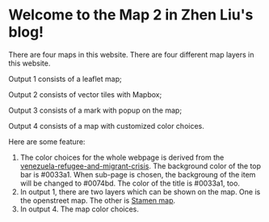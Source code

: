 # Welcome to the Map 2 in Zhen Liu's blog! 
There are four maps in this website. There are four different map layers in this website.

Output 1 consists of a leaflet map;

Output 2 consists of vector tiles with Mapbox;

Output 3 consists of a mark with popup on the map;

Output 4 consists of a map with customized color choices.

Here are some feature:
1. The color choices for the whole webpage is derived from the [venezuela-refugee-and-migrant-crisis](https://www.iom.int/venezuela-refugee-and-migrant-crisis). The background color of the top bar is #0033a1. When sub-page is chosen, the backgroung of the item will be changed to #0074bd. The color of the title is #0033a1, too. 
2. In output 1, there are two layers which can be shown on the map. One is the openstreet map. The other is [Stamen map](https://stamen.com/).
4. In output 4. The map color choices.
